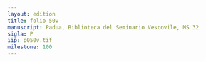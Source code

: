 ```yaml
---
layout: edition
title: folio 50v
manuscript: Padua, Biblioteca del Seminario Vescovile, MS 32
sigla: P
iip: p050v.tif
milestone: 100
---
```

